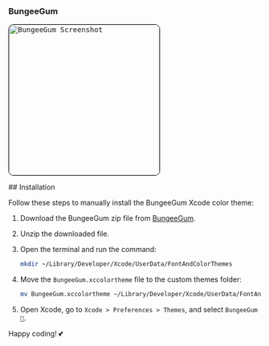 ### BungeeGum
<p align="left">
  <kbd>
    <img width="300" style="border: 1px solid black; border-radius: 10px;" alt="BungeeGum Screenshot" src="https://github.com/ryugel/BungeeGum/assets/69274926/b456e722-3a9c-4c28-ac50-136d2032a6db">
  </kbd>
</p>
## Installation

Follow these steps to manually install the BungeeGum Xcode color theme:

1. Download the BungeeGum zip file from [BungeeGum](https://github.com/ryugel/BungeeGum.git).
2. Unzip the downloaded file.
3. Open the terminal and run the command:

    ```bash
    mkdir ~/Library/Developer/Xcode/UserData/FontAndColorThemes
    ```

4. Move the `BungeeGum.xccolortheme` file to the custom themes folder:

    ```bash
    mv BungeeGum.xccolortheme ~/Library/Developer/Xcode/UserData/FontAndColorThemes
    ```

5. Open Xcode, go to `Xcode > Preferences > Themes`, and select `BungeeGum 💜`.

Happy coding! 💕
